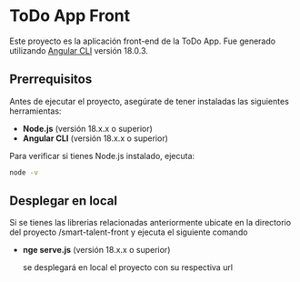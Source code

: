 # ToDo App Front

Este proyecto es la aplicación front-end de la ToDo App. Fue generado utilizando [Angular CLI](https://github.com/angular/angular-cli) versión 18.0.3.

## Prerrequisitos

Antes de ejecutar el proyecto, asegúrate de tener instaladas las siguientes herramientas:

- **Node.js** (versión 18.x.x o superior)
- **Angular CLI** (versión 18.x.x o superior)

Para verificar si tienes Node.js instalado, ejecuta:

```bash
node -v
```



## Desplegar en local

Si se tienes las librerias relacionadas anteriormente ubicate en la directorio del proyecto /smart-talent-front y ejecuta el siguiente comando

- **nge serve.js** (versión 18.x.x o superior)

  se desplegará en local el proyecto con su respectiva url
